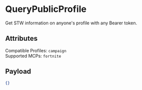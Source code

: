 # QueryPublicProfile
Get STW information on anyone's profile with any Bearer token.

## Attributes
Compatible Profiles: `campaign`  
Supported MCPs: `fortnite`

## Payload
```json
{}
```
